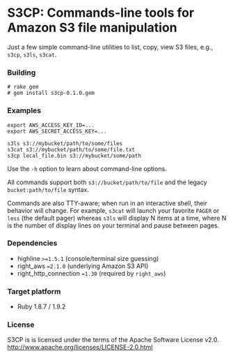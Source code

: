 S3CP: Commands-line tools for Amazon S3 file manipulation
=============================================================

Just a few simple command-line utilities to list, copy, view S3 files, e.g.,  `s3cp`, `s3ls`, `s3cat`.

### Building ###

    # rake gem
    # gem install s3cp-0.1.0.gem

### Examples ###

    export AWS_ACCESS_KEY_ID=...
    export AWS_SECRET_ACCESS_KEY=...

    s3ls s3://mybucket/path/to/some/files
    s3cat s3://mybucket/path/to/some/file.txt
    s3cp local_file.bin s3://mybucket/some/path

Use the `-h` option to learn about command-line options.

All commands support both `s3://bucket/path/to/file` and the legacy `bucket:path/to/file` syntax.

Commands are also TTY-aware;  when run in an interactive shell, their behavior will change.  For example, `s3cat` will launch your favorite `PAGER` or `less` (the default pager) whereas `s3ls` will display N items at a time, where N is the number of display lines on your terminal and pause between pages.

### Dependencies ###

* highline `>=1.5.1`  (console/terminal size guessing)
* right_aws `=2.1.0`  (underlying Amazon S3 API)
* right_http_connection `=1.30` (required by `right_aws`)

### Target platform ###

* Ruby 1.8.7 / 1.9.2

### License ###

S3CP is is licensed under the terms of the Apache Software License v2.0.
<http://www.apache.org/licenses/LICENSE-2.0.html>

